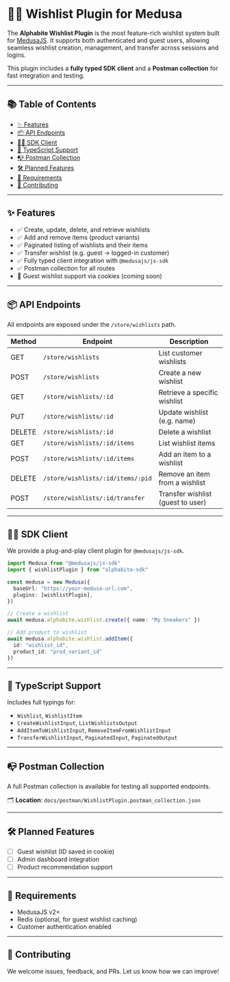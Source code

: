 # 🧞‍♂️ Wishlist Plugin for Medusa

The **Alphabite Wishlist Plugin** is the most feature-rich wishlist system built for [MedusaJS](https://medusajs.com). It supports both authenticated and guest users, allowing seamless wishlist creation, management, and transfer across sessions and logins.

This plugin includes a **fully typed SDK client** and a **Postman collection** for fast integration and testing.

---

## 📚 Table of Contents

- [✨ Features](#-features)
- [📦 API Endpoints](#-api-endpoints)
- [🧑‍💻 SDK Client](#-sdk-client)
- [🔌 TypeScript Support](#-typescript-support)
- [📭 Postman Collection](#-postman-collection)
- [🛠 Planned Features](#-planned-features)
- [🧩 Requirements](#-requirements)
- [🤝 Contributing](#-contributing)

---

## ✨ Features

- ✅ Create, update, delete, and retrieve wishlists  
- ✅ Add and remove items (product variants)  
- ✅ Paginated listing of wishlists and their items  
- ✅ Transfer wishlist (e.g. guest → logged-in customer)  
- ✅ Fully typed client integration with `@medusajs/js-sdk`  
- ✅ Postman collection for all routes  
- 🧪 Guest wishlist support via cookies (coming soon)

---

## 📦 API Endpoints

All endpoints are exposed under the `/store/wishlists` path.

| Method | Endpoint                             | Description                          |
|--------|--------------------------------------|--------------------------------------|
| GET    | `/store/wishlists`                   | List customer wishlists              |
| POST   | `/store/wishlists`                   | Create a new wishlist                |
| GET    | `/store/wishlists/:id`               | Retrieve a specific wishlist         |
| PUT    | `/store/wishlists/:id`               | Update wishlist (e.g. name)          |
| DELETE | `/store/wishlists/:id`               | Delete a wishlist                    |
| GET    | `/store/wishlists/:id/items`         | List wishlist items                  |
| POST   | `/store/wishlists/:id/items`         | Add an item to a wishlist            |
| DELETE | `/store/wishlists/:id/items/:pid`    | Remove an item from a wishlist       |
| POST   | `/store/wishlists/:id/transfer`      | Transfer wishlist (guest to user)    |

---

## 🧑‍💻 SDK Client

We provide a plug-and-play client plugin for `@medusajs/js-sdk`.

```ts
import Medusa from "@medusajs/js-sdk"
import { wishlistPlugin } from "alphabite-sdk"

const medusa = new Medusa({
  baseUrl: "https://your-medusa-url.com",
  plugins: [wishlistPlugin],
})

// Create a wishlist
await medusa.alphabite.wishlist.create({ name: "My Sneakers" })

// Add product to wishlist
await medusa.alphabite.wishlist.addItem({
  id: "wishlist_id",
  product_id: "prod_variant_id"
})
```

---

## 🔌 TypeScript Support

Includes full typings for:

- `Wishlist`, `WishlistItem`
- `CreateWishlistInput`, `ListWishlistsOutput`
- `AddItemToWishlistInput`, `RemoveItemFromWishlistInput`
- `TransferWishlistInput`, `PaginatedInput`, `PaginatedOutput`

---

## 📭 Postman Collection

A full Postman collection is available for testing all supported endpoints.

🗂️ **Location**: `docs/postman/WishlistPlugin.postman_collection.json`

---

## 🛠 Planned Features

- [ ] Guest wishlist (ID saved in cookie)
- [ ] Admin dashboard integration
- [ ] Product recommendation support

---

## 🧩 Requirements

- MedusaJS v2+
- Redis (optional, for guest wishlist caching)
- Customer authentication enabled

---

## 🤝 Contributing

We welcome issues, feedback, and PRs. Let us know how we can improve!
